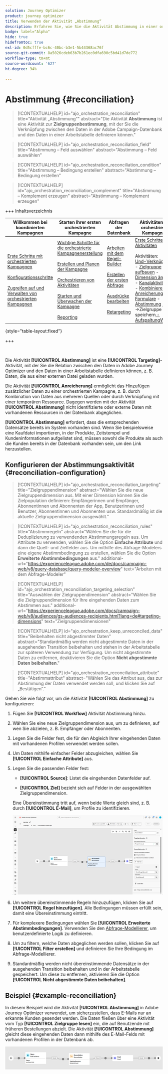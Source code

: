```yaml
---
solution: Journey Optimizer
product: journey optimizer
title: Verwenden der Aktivität „Abstimmung“
description: Erfahren Sie, wie Sie die Aktivität Abstimmung in einer orchestrierten Kampagne verwenden
badge: label="Alpha"
hide: true
hidefromtoc: true
exl-id: 0d5cfffe-bc6c-40bc-b3e1-5b44368ac76f
source-git-commit: 8a5026cdeb63b7b261ec0dfa690c5bd41d7de772
workflow-type: tm+mt
source-wordcount: '627'
ht-degree: 34%

---
```


# Abstimmung {#reconciliation}

>[!CONTEXTUALHELP]
>id="ajo_orchestration_reconciliation"
>title="Aktivität „Abstimmung“"
>abstract="Die Aktivität **Abstimmung** ist eine Aktivität zur **Zielgruppenbestimmung**, mit der Sie die Verknüpfung zwischen den Daten in der Adobe Campaign-Datenbank und den Daten in einer Arbeitstabelle definieren können."

>[!CONTEXTUALHELP]
>id="ajo_orchestration_reconciliation_field"
>title="Abstimmung – Feld auswählen"
>abstract="Abstimmung – Feld auswählen"

>[!CONTEXTUALHELP]
>id="ajo_orchestration_reconciliation_condition"
>title="Abstimmung – Bedingung erstellen"
>abstract="Abstimmung – Bedingung erstellen"

>[!CONTEXTUALHELP]
>id="ajo_orchestration_reconciliation_complement"
>title="Abstimmung – Komplement erzeugen"
>abstract="Abstimmung – Komplement erzeugen"


+++ Inhaltsverzeichnis

| Willkommen bei koordinierten Kampagnen | Starten Ihrer ersten orchestrierten Kampagne | Abfragen der Datenbank | Aktivitäten für orchestrierte Kampagnen |
|---|---|---|---|
| [Erste Schritte mit orchestrierten Kampagnen](../gs-orchestrated-campaigns.md)<br/><br/>[Konfigurationsschritte](../configuration-steps.md)<br/><br/>[Zugreifen auf und Verwalten von orchestrierten Kampagnen](../access-manage-orchestrated-campaigns.md) | [Wichtige Schritte für die orchestrierte Kampagnenerstellung](../gs-campaign-creation.md)<br/><br/>[Erstellen und Planen der Kampagne](../create-orchestrated-campaign.md)<br/><br/>[Orchestrieren von Aktivitäten](../orchestrate-activities.md)<br/><br/>[Starten und Überwachen der Kampagne](../start-monitor-campaigns.md)<br/><br/>[Reporting](../reporting-campaigns.md) | [Arbeiten mit dem Regel-Builder](../orchestrated-rule-builder.md)<br/><br/>[Erstellen der ersten Abfrage](../build-query.md)<br/><br/>[Ausdrücke bearbeiten](../edit-expressions.md)<br/><br/>[Retargeting](../retarget.md) | [Erste Schritte mit Aktivitäten](about-activities.md)<br/><br/>Aktivitäten:<br/>[Und-Verknüpfung](and-join.md) - [Zielgruppe aufbauen](build-audience.md) - [Dimension ändern](change-dimension.md) - [Kanalaktivitäten](channels.md) - [Kombinieren](combine.md) - [Anreicherung](deduplication.md) - [Formulare](enrichment.md) - [Abstimmung](fork.md) <b>[&#128279;](reconciliation.md)</b> [&#128279;](save-audience.md) [&#128279;](split.md) ->Zielgruppe speichern[ -AufspaltungWarten](wait.md) |

{style="table-layout:fixed"}

+++

<br/>

Die Aktivität **[!UICONTROL Abstimmung]** ist eine **[!UICONTROL Targeting]**-Aktivität, mit der Sie die Relation zwischen den Daten in Adobe Journey Optimizer und den Daten in einer Arbeitstabelle definieren können, z. B. Daten, die aus einer externen Datei geladen wurden.

Die Aktivität **[!UICONTROL Anreicherung]** ermöglicht das Hinzufügen zusätzlicher Daten zu einer orchestrierten Kampagne, z. B. durch Kombination von Daten aus mehreren Quellen oder durch Verknüpfung mit einer temporären Ressource. Dagegen werden mit der Aktivität **[!UICONTROL Abstimmung]** nicht identifizierte oder externe Daten mit vorhandenen Ressourcen in der Datenbank abgeglichen.

**[!UICONTROL Abstimmung]** erfordert, dass die entsprechenden Datensätze bereits im System vorhanden sind. Wenn Sie beispielsweise eine Kaufdatei importieren, in der Produkte, Zeitstempel und Kundeninformationen aufgelistet sind, müssen sowohl die Produkte als auch die Kunden bereits in der Datenbank vorhanden sein, um den Link herzustellen.

## Konfigurieren der Abstimmungsaktivität {#reconciliation-configuration}

>[!CONTEXTUALHELP]
>id="ajo_orchestration_reconciliation_targeting"
>title="Zielgruppendimension"
>abstract="Wählen Sie die neue Zielgruppendimension aus. Mit einer Dimension können Sie die Zielpopulation definieren: Empfängerinnen und Empfänger, Abonnentinnen und Abonnenten der App, Benutzerinnen und Benutzer, Abonnentinnen und Abonnenten usw. Standardmäßig ist die aktuelle Zielgruppendimension ausgewählt."

>[!CONTEXTUALHELP]
>id="ajo_orchestration_reconciliation_rules"
>title="Abstimmregeln"
>abstract="Wählen Sie die für die Deduplizierung zu verwendenden Abstimmungsregeln aus. Um Attribute zu verwenden, wählen Sie die Option **Einfache Attribute** und dann die Quell- und Zielfelder aus. Um mithilfe des Abfrage-Modelers eine eigene Abstimmbedingung zu erstellen, wählen Sie die Option **Erweiterte Abstimmbedingungen** aus."
>additional-url="https://experienceleague.adobe.com/de/docs/campaign-web/v8/query-database/query-modeler-overview" text="Arbeiten mit dem Abfrage-Modeler"

>[!CONTEXTUALHELP]
>id="ajo_orchestration_reconciliation_targeting_selection"
>title="Auswählen der Zielgruppendimension"
>abstract="Wählen Sie die Zielgruppendimension für Ihre eingehenden Daten zum Abstimmen aus."
>additional-url="https://experienceleague.adobe.com/docs/campaign-web/v8/audiences/gs-audiences-recipients.html?lang=de#targeting-dimensions" text="Zielgruppendimensionen"

>[!CONTEXTUALHELP]
>id="ajo_orchestration_keep_unreconciled_data"
>title="Beibehalten nicht abgestimmter Daten"
>abstract="Standardmäßig werden nicht abgestimmte Daten in der ausgehenden Transition beibehalten und stehen in der Arbeitstabelle zur späteren Verwendung zur Verfügung. Um nicht abgestimmte Daten zu entfernen, deaktivieren Sie die Option **Nicht abgestimmte Daten beibehalten**."

>[!CONTEXTUALHELP]
>id="ajo_orchestration_reconciliation_attribute"
>title="Abstimmattribut"
>abstract="Wählen Sie das Attribut aus, das zur Abstimmung der Daten verwendet werden soll, und klicken Sie auf „Bestätigen“."

Gehen Sie wie folgt vor, um die Aktivität **[!UICONTROL Abstimmung]** zu konfigurieren:

1. Fügen Sie **[!UICONTROL Workflow]** Aktivität Abstimmung hinzu.

1. Wählen Sie eine neue Zielgruppendimension aus, um zu definieren, auf wen Sie abzielen, z. B. Empfänger oder Abonnenten.

1. Legen Sie die Felder fest, die für den Abgleich Ihrer eingehenden Daten mit vorhandenen Profilen verwendet werden sollen.

1. Um Daten mithilfe einfacher Felder abzugleichen, wählen Sie **[!UICONTROL Einfache Attribute]** aus.

1. Legen Sie die passenden Felder fest:

   * **[!UICONTROL Source]**: Listet die eingehenden Datenfelder auf.

   * **[!UICONTROL Ziel]** bezieht sich auf Felder in der ausgewählten Zielgruppendimension.

   Eine Übereinstimmung tritt auf, wenn beide Werte gleich sind, z. B. durch **[!UICONTROL E-Mail]**, um Profile zu identifizieren.

   ![](../assets/workflow-reconciliation-criteria.png)

1. Um weitere übereinstimmende Regeln hinzuzufügen, klicken Sie auf **[!UICONTROL Regel hinzufügen]**. Alle Bedingungen müssen erfüllt sein, damit eine Übereinstimmung eintritt.

1. Für komplexere Bedingungen wählen Sie **[!UICONTROL Erweiterte Abstimmbedingungen]**. Verwenden Sie den [Abfrage-Modellierer](../orchestrated-rule-builder.md), um benutzerdefinierte Logik zu definieren.

1. Um zu filtern, welche Daten abgeglichen werden sollen, klicken Sie auf **[!UICONTROL Filter erstellen]** und definieren Sie Ihre Bedingung im Abfrage-Modellierer.

1. Standardmäßig werden nicht übereinstimmende Datensätze in der ausgehenden Transition beibehalten und in der Arbeitstabelle gespeichert. Um diese zu entfernen, aktivieren Sie die Option **[!UICONTROL Nicht abgestimmte Daten beibehalten]**.

## Beispiel {#example-reconciliation}

In diesem Beispiel wird die Aktivität **[!UICONTROL Abstimmung]** in Adobe Journey Optimizer verwendet, um sicherzustellen, dass E-Mails nur an erkannte Kunden gesendet werden. Die Daten fließen über eine Aktivität vom Typ **[!UICONTROL Zielgruppe lesen]** ein, die auf Benutzende mit früheren Bestellungen abzielt. Die Aktivität **[!UICONTROL Abstimmung]** gleicht diese eingehenden Daten dann mithilfe des E-Mail-Felds mit vorhandenen Profilen in der Datenbank ab.

![](../assets/workflow-reconciliation-sample-1.0.png)
